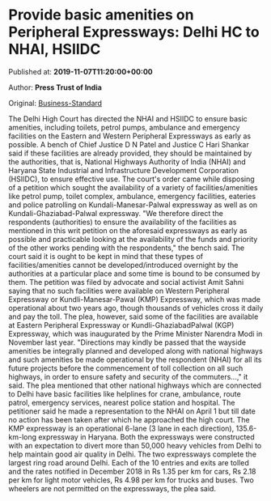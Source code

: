 
# Provide basic amenities on Peripheral Expressways: Delhi HC to NHAI, HSIIDC

Published at: **2019-11-07T11:20:00+00:00**

Author: **Press Trust of India**

Original: [Business-Standard](https://www.business-standard.com/article/pti-stories/hc-asks-nhai-hsiidc-to-provide-basic-amenities-on-eastern-western-peripheral-expressways-119110701069_1.html)

The Delhi High Court has directed the NHAI and HSIIDC to ensure basic amenities, including toilets, petrol pumps, ambulance and emergency facilities on the Eastern and Western Peripheral Expressways as early as possible.
A bench of Chief Justice D N Patel and Justice C Hari Shankar said if these facilities are already provided, they should be maintained by the authorities, that is, National Highways Authority of India (NHAI) and Haryana State Industrial and Infrastructure Development Corporation (HSIIDC), to ensure effective use.
The court's order came while disposing of a petition which sought the availability of a variety of facilities/amenities like petrol pump, toilet complex, ambulance, emergency facilities, eateries and police patrolling on Kundali-Manesar-Palwal expressway as well as on Kundali-Ghaziabad-Palwal expressway.
"We therefore direct the respondents (authorities) to ensure the availability of the facilities as mentioned in this writ petition on the aforesaid expressways as early as possible and practicable looking at the availability of the funds and priority of the other works pending with the respondents," the bench said.
The court said it is ought to be kept in mind that these types of facilities/amenities cannot be developed/introduced overnight by the authorities at a particular place and some time is bound to be consumed by them.
The petition was filed by advocate and social activist Amit Sahni saying that no such facilities were available on Western Peripheral Expressway or Kundli-Manesar-Pawal (KMP) Expressway, which was made operational about two years ago, though thousands of vehicles cross it daily and pay the toll.
The plea, however, said some of the facilities are available at Eastern Peripheral Expressway or Kundli-GhaziabadPalwal (KGP) Expressway, which was inaugurated by the Prime Minister Narendra Modi in November last year.
"Directions may kindly be passed that the wayside amenities be integrally planned and developed along with national highways and such amenities be made operational by the respondent (NHAI) for all its future projects before the commencement of toll collection on all such highways, in order to ensure safety and security of the commuters...," it said.
The plea mentioned that other national highways which are connected to Delhi have basic facilities like helplines for crane, ambulance, route patrol, emergency services, nearest police station and hospital.
The petitioner said he made a representation to the NHAI on April 1 but till date no action has been taken after which he approached the high court.
The KMP expressway is an operational 6-lane (3 lane in each direction), 135.6-km-long expressway in Haryana.
Both the expressways were constructed with an expectation to divert more than 50,000 heavy vehicles from Delhi to help maintain good air quality in Delhi. The two expressways complete the largest ring road around Delhi.
Each of the 10 entries and exits are tolled and the rates notified in December 2018 in Rs 1.35 per km for cars, Rs 2.18 per km for light motor vehicles, Rs 4.98 per km for trucks and buses.
Two wheelers are not permitted on the expressways, the plea said.

